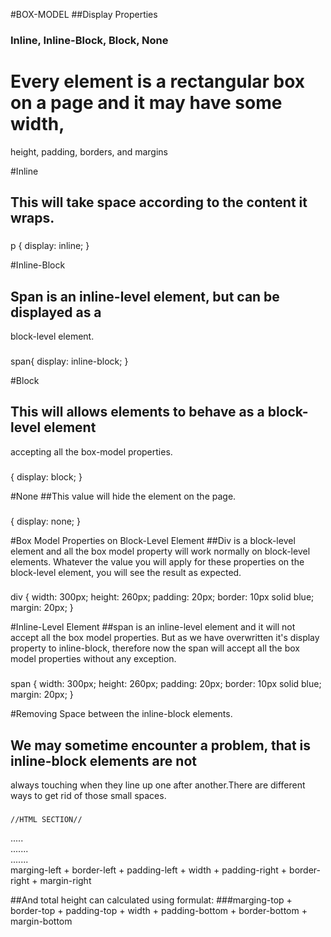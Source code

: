 #BOX-MODEL
##Display Properties
### Inline, Inline-Block, Block, None

# Every element is a rectangular box on a page and it may have some width,
 height, padding, borders, and margins

#Inline
## This will take space according to the content it wraps.
###
p {
    display: inline;
  }

#Inline-Block
## Span is an inline-level element, but can be displayed as a
 block-level element.
###
span{
    display: inline-block;
  }

#Block
## This will allows elements to behave as a block-level element 
accepting all the box-model properties.
###
{
    display: block;
  }

#None
##This value will hide the element on the page.
###
{
    display: none;
  }

#Box Model Properties on Block-Level Element
##Div is a block-level element and all the box model property will work normally
 on block-level elements. Whatever the value you will apply for these properties on the block-level
  element, you will see the result as expected.
###
  div {
    width: 300px;
    height: 260px;
    padding: 20px;
    border: 10px solid blue;
    margin: 20px;
  }

#Inline-Level Element
##span is an inline-level element and it will not accept all the box model properties.
 But as we have overwritten it's display property to inline-block, therefore now the span
  will accept all the box model properties without any exception.
###
  span {
    width: 300px;
    height: 260px;
    padding: 20px;
    border: 10px solid blue;
    margin: 20px;
  }

#Removing Space between the inline-block elements.
## We may sometime encounter a problem, that is inline-block elements are not
 always touching when they line up one after another.There are different ways to 
 get rid of those small spaces. 
###
    //HTML SECTION//

  <div class="parent">
    <div class="inline-block>.....</div>
    <div class="inline-block>.....</div>
    <div class="inline-block>.....</div>
  </div>

  //or//

    <div class="inline-block>
    .......
  </div><div class="inline-block>
    .......
  </div><div class="inline-block>
    .......
  </div>

  //or//

    <div class="inline-block>
    .......
  </div><!--
  --><div class="inline-block>
    .......
  </div><!--
  --><div class="inline-block>
    .......
  </div>

    //CSS//

  .parent {
    font-size: 0;
  }
  .inline-block {
    display: inline-block;
    font-size: 16px;
  }

#Calculating the width and height of an element.
##According to the box model the total width of an element can be calculated using formula:
### marging-left + border-left + padding-left + width + padding-right + border-right + margin-right
##And total height can calculated using formulat:
###marging-top + border-top + padding-top + width + padding-bottom + border-bottom + margin-bottom